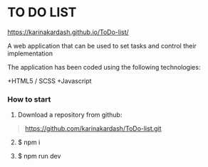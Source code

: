 # TO DO LIST

https://karinakardash.github.io/ToDo-list/

A web application that can be used to set tasks and control their implementation

The application has been coded using the following technologies:

 +HTML5 / SCSS
 +Javascript

### How to start

1. Download a repository from github:

> https://github.com/karinakardash/ToDo-list.git

2. $ npm i

3. $ npm run dev

